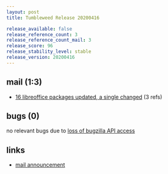 ```yaml
---
layout: post
title: Tumbleweed Release 20200416

release_available: false
release_reference_count: 3
release_reference_count_mail: 3
release_score: 96
release_stability_level: stable
release_version: 20200416
---
```


## mail (1:3)

- [16 libreoffice packages updated, a single changed](https://lists.opensuse.org/opensuse-factory/2020-04/msg00368.html) (3 refs)

## bugs (0)

<!--more-->

no relevant bugs due to [loss of bugzilla API access](https://bugzilla.opensuse.org/show_bug.cgi?id=1157722)



## links

- [mail announcement](https://lists.opensuse.org/opensuse-factory/2020-04/msg00317.html)
